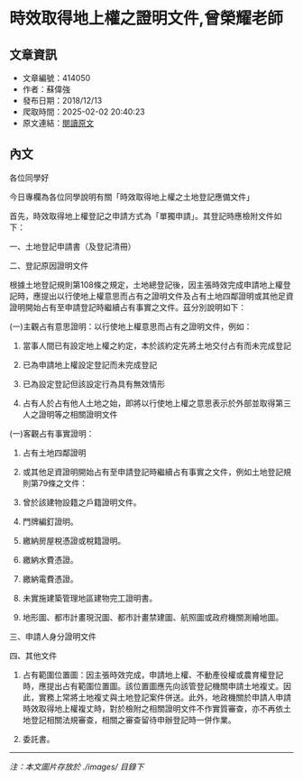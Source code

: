 # 時效取得地上權之證明文件,曾榮耀老師

## 文章資訊
- 文章編號：414050
- 作者：蘇偉強
- 發布日期：2018/12/13
- 爬取時間：2025-02-02 20:40:23
- 原文連結：[閱讀原文](https://real-estate.get.com.tw/Columns/detail.aspx?no=414050)

## 內文
各位同學好

今日專欄為各位同學說明有關「時效取得地上權之土地登記應備文件」

首先，時效取得地上權登記之申請方式為「單獨申請」。其登記時應檢附文件如下：

一、土地登記申請書（及登記清冊）

二、登記原因證明文件

根據土地登記規則第108條之規定，土地總登記後，因主張時效完成申請地上權登記時，應提出以行使地上權意思而占有之證明文件及占有土地四鄰證明或其他足資證明開始占有至申請登記時繼續占有事實之文件。茲分別說明如下：

(一)主觀占有意思證明：以行使地上權意思而占有之證明文件，例如：

1. 當事人間已有設定地上權之約定，本於該約定先將土地交付占有而未完成登記

2. 已為申請地上權設定登記而未完成登記

3. 已為設定登記但該設定行為具有無效情形

4. 占有人於占有他人土地之始，即將以行使地上權之意思表示於外部並取得第三人之證明等之相關證明文件

(一)客觀占有事實證明：

1. 占有土地四鄰證明

2. 或其他足資證明開始占有至申請登記時繼續占有事實之文件，例如土地登記規則第79條之文件：

1. 曾於該建物設籍之戶籍證明文件。

2. 門牌編釘證明。

3. 繳納房屋稅憑證或稅籍證明。

4. 繳納水費憑證。

5. 繳納電費憑證。

6. 未實施建築管理地區建物完工證明書。

7. 地形圖、都市計畫現況圖、都市計畫禁建圖、航照圖或政府機關測繪地圖。

三、申請人身分證明文件

四、其他文件

1. 占有範圍位置圖：因主張時效完成，申請地上權、不動產役權或農育權登記時，應提出占有範圍位置圖。該位置圖應先向該管登記機關申請土地複丈。因此，實務上常將土地複丈與土地登記案件併送。此外，地政機關於申請人申請時效取得地上權複丈時，對於檢附之相關證明文件不作實質審查，亦不再依土地登記相關法規審查，相關之審查留待申辦登記時一併作業。

2. 委託書。

---
*注：本文圖片存放於 ./images/ 目錄下*
